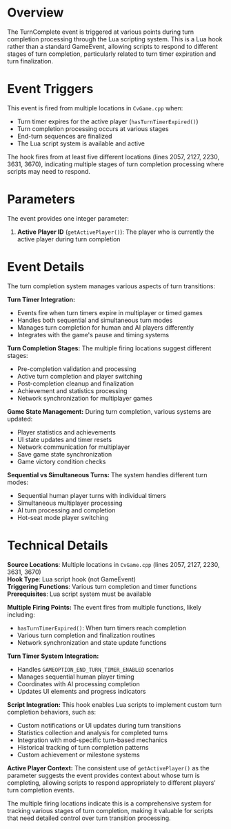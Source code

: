 # Overview

The TurnComplete event is triggered at various points during turn completion processing through the Lua scripting system. This is a Lua hook rather than a standard GameEvent, allowing scripts to respond to different stages of turn completion, particularly related to turn timer expiration and turn finalization.

# Event Triggers

This event is fired from multiple locations in `CvGame.cpp` when:
- Turn timer expires for the active player (`hasTurnTimerExpired()`)
- Turn completion processing occurs at various stages
- End-turn sequences are finalized
- The Lua script system is available and active

The hook fires from at least five different locations (lines 2057, 2127, 2230, 3631, 3670), indicating multiple stages of turn completion processing where scripts may need to respond.

# Parameters

The event provides one integer parameter:

1. **Active Player ID** (`getActivePlayer()`): The player who is currently the active player during turn completion

# Event Details

The turn completion system manages various aspects of turn transitions:

**Turn Timer Integration:**
- Events fire when turn timers expire in multiplayer or timed games
- Handles both sequential and simultaneous turn modes
- Manages turn completion for human and AI players differently
- Integrates with the game's pause and timing systems

**Turn Completion Stages:**
The multiple firing locations suggest different stages:
- Pre-completion validation and processing
- Active turn completion and player switching
- Post-completion cleanup and finalization
- Achievement and statistics processing
- Network synchronization for multiplayer games

**Game State Management:**
During turn completion, various systems are updated:
- Player statistics and achievements
- UI state updates and timer resets
- Network communication for multiplayer
- Save game state synchronization
- Game victory condition checks

**Sequential vs Simultaneous Turns:**
The system handles different turn modes:
- Sequential human player turns with individual timers
- Simultaneous multiplayer processing
- AI turn processing and completion
- Hot-seat mode player switching

# Technical Details

**Source Locations**: Multiple locations in `CvGame.cpp` (lines 2057, 2127, 2230, 3631, 3670)  
**Hook Type**: Lua script hook (not GameEvent)  
**Triggering Functions**: Various turn completion and timer functions  
**Prerequisites**: Lua script system must be available  

**Multiple Firing Points:**
The event fires from multiple functions, likely including:
- `hasTurnTimerExpired()`: When turn timers reach completion
- Various turn completion and finalization routines
- Network synchronization and state update functions

**Turn Timer System Integration:**
- Handles `GAMEOPTION_END_TURN_TIMER_ENABLED` scenarios
- Manages sequential human player timing
- Coordinates with AI processing completion
- Updates UI elements and progress indicators

**Script Integration:**
This hook enables Lua scripts to implement custom turn completion behaviors, such as:
- Custom notifications or UI updates during turn transitions
- Statistics collection and analysis for completed turns
- Integration with mod-specific turn-based mechanics
- Historical tracking of turn completion patterns
- Custom achievement or milestone systems

**Active Player Context:**
The consistent use of `getActivePlayer()` as the parameter suggests the event provides context about whose turn is completing, allowing scripts to respond appropriately to different players' turn completion events.

The multiple firing locations indicate this is a comprehensive system for tracking various stages of turn completion, making it valuable for scripts that need detailed control over turn transition processing.